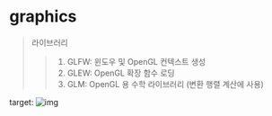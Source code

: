 # graphics
>라이브러리
>>1. GLFW: 윈도우 및 OpenGL 컨텍스트 생성
>>2. GLEW: OpenGL 확장 함수 로딩
>>3. GLM: OpenGL 용 수학 라이브러리 (변환 행렬 계산에 사용)

target: ![img](https://2424889430-files.gitbook.io/~/files/v0/b/gitbook-legacy-files/o/assets%2F-M3x1x4f2gKHFEAjVgv-%2F-M3x1z9I1mT5zDDCy_5W%2F-M3x25R3cqU_tNDAt8V9%2Fim03.jpg?generation=1585867163177582&alt=media)
